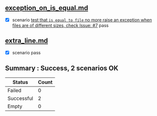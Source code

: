 ## [exception_on_is_equal.md](../../../tests/non_reg_tests/exception_on_is_equal.md)  
  - [X] scenario [test that `is equal to file` no more raise an exception when files are of different sizes, check Issue: #7](../../../tests/non_reg_tests/exception_on_is_equal.md) pass  

## [extra_line.md](../../../tests/non_reg_tests/extra_line.md)  
  - [X] scenario [](../../../tests/non_reg_tests/extra_line.md) pass  


## Summary : **Success**, 2 scenarios OK

| Status     | Count |
|------------|-------|
| Failed     | 0     |
| Successful | 2     |
| Empty      | 0     |

